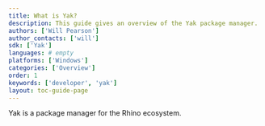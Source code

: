 ```yaml
---
title: What is Yak?
description: This guide gives an overview of the Yak package manager.
authors: ['Will Pearson']
author_contacts: ['will']
sdk: ['Yak']
languages: # empty
platforms: ['Windows']
categories: ['Overview']
order: 1
keywords: ['developer', 'yak']
layout: toc-guide-page
---
```



Yak is a package manager for the Rhino ecosystem.
